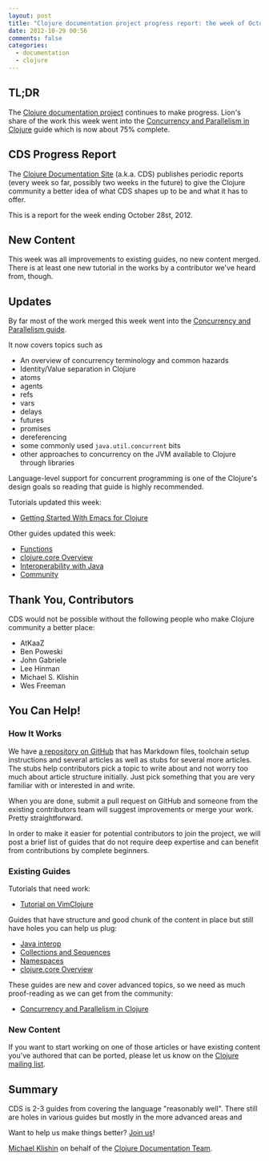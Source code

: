 ```yaml
---
layout: post
title: "Clojure documentation project progress report: the week of October 28th"
date: 2012-10-29 00:56
comments: false
categories: 
  - documentation
  - clojure
---
```


## TL;DR

The [Clojure documentation project](http://clojure-doc.org) continues to make progress.
Lion's share of the work this week went into the [Concurrency and Parallelism in Clojure](http://clojure-doc.org/articles/language/concurrency_and_parallelism.html)
guide which is now about 75% complete.


## CDS Progress Report

The [Clojure Documentation
Site](http://clojure-doc.org) (a.k.a. CDS) publishes
periodic reports (every week so far, possibly two weeks in the future)
to give the Clojure community a better idea of what CDS shapes up to
be and what it has to offer.

This is a report for the week ending October 28st, 2012.


## New Content

This week was all improvements to existing guides, no new content merged. There is at least one new tutorial
in the works by a contributor we've heard from, though.


## Updates

By far most of the work merged this week went into the [Concurrency and Parallelism guide](http://clojure-doc.org/articles/language/concurrency_and_parallelism.html).

It now covers topics such as

 * An overview of concurrency terminology and common hazards
 * Identity/Value separation in Clojure
 * atoms
 * agents
 * refs
 * vars
 * delays
 * futures
 * promises
 * dereferencing
 * some commonly used `java.util.concurrent` bits
 * other approaches to concurrency on the JVM available to Clojure through libraries

Language-level support for concurrent programming is one of the Clojure's design goals so reading that guide
is highly recommended.


Tutorials updated this week:

 * [Getting Started With Emacs for Clojure](http://clojure-doc.org/articles/tutorials/emacs.html)

Other guides updated this week:

 * [Functions](http://clojure-doc.org/articles/language/functions.html)
 * [clojure.core Overview](http://clojure-doc.org/articles/language/core_overview.html)
 * [Interoperability with Java](http://clojure-doc.org/articles/language/interop.html)
 * [Community](http://clojure-doc.org/articles/ecosystem/community.html)



## Thank You, Contributors

CDS would not be possible without the following people who make Clojure community a better place:

 * AtKaaZ
 * Ben Poweski
 * John Gabriele
 * Lee Hinman
 * Michael S. Klishin
 * Wes Freeman


## You Can Help!

### How It Works

We have [a repository on GitHub](http://github.com/clojuredocs/cds) that has Markdown files, toolchain setup instructions and several articles
as well as stubs for several more articles. The stubs help contributors pick a topic to write about and not worry too much about
article structure initially. Just pick something that you are very familiar with or interested in and write.

When you are done, submit a pull request on GitHub and someone from the existing contributors team will
suggest improvements or merge your work. Pretty straightforward.

In order to make it easier for potential contributors to join the project, we will post a brief list of
guides that do not require deep expertise and can benefit from contributions by complete beginners.

### Existing Guides

Tutorials that need work:

 * [Tutorial on VimClojure](http://clojure-doc.org/articles/tutorials/vim.html)

Guides that have structure and good chunk of the content in place but still have holes you
can help us plug:

 * [Java interop](http://clojure-doc.org/articles/language/interop.html)
 * [Collections and Sequences](http://clojure-doc.org/articles/language/sequences.html)
 * [Namespaces](http://clojure-doc.org/articles/language/namespaces.html)
 * [clojure.core Overview](http://clojure-doc.org/articles/language/core_overview.html)

These guides are new and cover advanced topics, so we need as much proof-reading as we can
get from the community:

 * [Concurrency and Parallelism in Clojure](http://clojure-doc.org/articles/language/concurrency_and_parallelism.html)

### New Content

If you want to start working on one of those articles or have existing content you've authored that can be ported,
please let us know on the [Clojure mailing list](https://groups.google.com/group/clojure).


## Summary

CDS is 2-3 guides from covering the language "reasonably well". There still are holes in various guides
but mostly in the more advanced areas and

Want to help us make things better? [Join us](http://github.com/clojuredocs/cds)!


[Michael Klishin](http://twitter.com/michaelklishin) on behalf of the [Clojure Documentation Team](http://github.com/clojuredocs).
